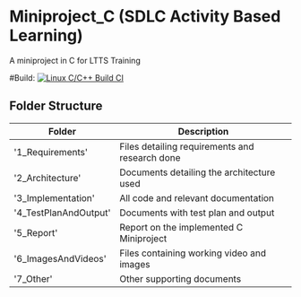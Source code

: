 # Miniproject_C (SDLC Activity Based Learning)
A miniproject in C for LTTS Training



#Build:
[![Linux C/C++ Build CI](https://github.com/Gobikumaar-Sivagnanam/Miniproject_C/actions/workflows/Linux_c-cpp.yml/badge.svg)](https://github.com/Gobikumaar-Sivagnanam/Miniproject_C/actions/workflows/Linux_c-cpp.yml)

## Folder Structure
Folder               | Description
---------------------|---------------------------------------------------
'1_Requirements'     | Files detailing requirements and research done
'2_Architecture'     | Documents detailing the architecture used
'3_Implementation'   | All code and relevant documentation
'4_TestPlanAndOutput'| Documents with test plan and output
'5_Report'           | Report on the implemented C Miniproject
'6_ImagesAndVideos'  | Files containing working video and images
'7_Other'            | Other supporting documents